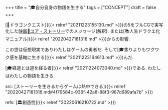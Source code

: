 +++
title = "🎓自分自身の物語を生きる"
tags = ["CONCEPT"]
draft = false
+++

[📝ドラゴンクエスト]({{< relref "20211223155130.md" >}})の5をフルCGで実写化した[映画🔗ユア・ストーリー](https://ja.wikipedia.org/wiki/%E3%83%89%E3%83%A9%E3%82%B4%E3%83%B3%E3%82%AF%E3%82%A8%E3%82%B9%E3%83%88_%E3%83%A6%E3%82%A2%E3%83%BB%E3%82%B9%E3%83%88%E3%83%BC%E3%83%AA%E3%83%BC)でのメッセージ(解釈). または[📚人生ドラクエ化マニュアル]({{< relref "20220427181316.md" >}})からの影響.

この世は仮想現実でありわたしはゲームの勇者だ. そして[🎓焦りよりもワクワク感を基軸に生きる]({{< relref "20211223164613.md" >}})んだ.

[🎓経道とは道を経る者]({{< relref "20211224073040.md" >}})である. わたしはわたしの物語を生きる.

src: [ストーリーを生きるからゲームは熱中できる]({{< relref "20220427181316.md#4f79584c-936f-42a8-88f3-987d689afa7b" >}})

refs: [🏛創造性]({{< relref "20220616210722.md" >}})
